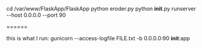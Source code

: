 cd /var/www/FlaskApp/FlaskApp
python eroder.py
python __init__.py runserver --host 0.0.0.0 --port 90

======

this is what I run:
gunicorn --access-logfile FILE.txt -b 0.0.0.0:90  __init__:app
